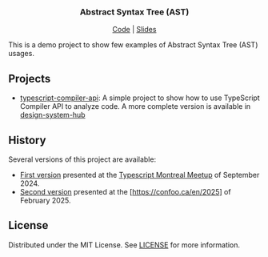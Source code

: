 <div align="center">
  <h3 text-align="center">
    Abstract Syntax Tree (AST)
  </h3>
  <p align="center">
    <a href="https://github.com/friedrith/abstract-syntax-tree/blob/master/typescript-compiler-api/src/ast.ts">Code</a> | <a href="https://friedrith.github.io/abstract-syntax-tree">Slides</a>
  </p>
</div>

This is a demo project to show few examples of Abstract Syntax Tree (AST) usages.

## Projects

- [typescript-compiler-api](./typescript-compiler-api): A simple project to show how to use TypeScript Compiler API to analyze code. A more complete version is available in [design-system-hub](https://github.com/interaction-dynamics/design-system-hub/tree/master/packages/node-react-parser)


## History

Several versions of this project are available:

- [First version](https://github.com/friedrith/abstract-syntax-tree/tree/typescript-montreal-meetup) presented at the [Typescript Montreal Meetup](https://www.meetup.com/typescript-montreal/events/301681223) of September 2024.
- [Second version](https://github.com/friedrith/abstract-syntax-tree/master) presented at the [https://confoo.ca/en/2025] of February 2025.


## License

Distributed under the MIT License. See [LICENSE](./LICENSE) for more information.
